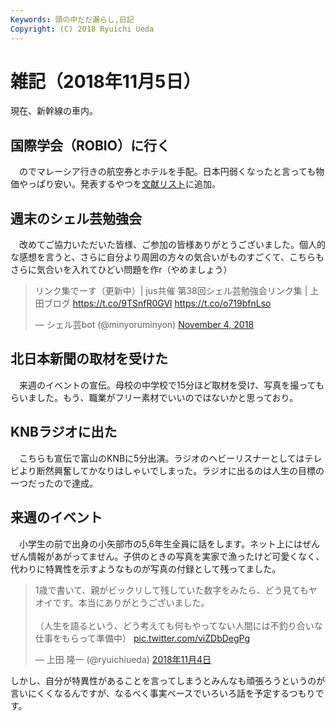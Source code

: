 ```yaml
---
Keywords: 頭の中だだ漏らし,日記
Copyright: (C) 2018 Ryuichi Ueda
---
```


# 雑記（2018年11月5日）

現在、新幹線の車内。

## 国際学会（ROBIO）に行く

　のでマレーシア行きの航空券とホテルを手配。日本円弱くなったと言っても物価やっぱり安い。発表するやつを[文献リスト](/?page=06033)に追加。

## 週末のシェル芸勉強会

　改めてご協力いただいた皆様、ご参加の皆様ありがとうございました。個人的な感想を言うと、さらに自分より周囲の方々の気合いがものすごくて、こちらもさらに気合いを入れてひどい問題を作r（やめましょう）

<blockquote class="twitter-tweet" data-partner="tweetdeck"><p lang="ja" dir="ltr">リンク集でーす（更新中）| jus共催 第38回シェル芸勉強会リンク集 | 上田ブログ <a href="https://t.co/9TSnfR0GVl">https://t.co/9TSnfR0GVl</a> <a href="https://t.co/o719bfnLso">https://t.co/o719bfnLso</a></p>&mdash; シェル芸bot (@minyoruminyon) <a href="https://twitter.com/minyoruminyon/status/1058973684315041792?ref_src=twsrc%5Etfw">November 4, 2018</a></blockquote>
<script async src="https://platform.twitter.com/widgets.js" charset="utf-8"></script>

## 北日本新聞の取材を受けた

　来週のイベントの宣伝。母校の中学校で15分ほど取材を受け、写真を撮ってもらいました。もう、職業がフリー素材でいいのではないかと思っており。

## KNBラジオに出た

　こちらも宣伝で富山のKNBに5分出演。ラジオのヘビーリスナーとしてはテレビより断然興奮してかなりはしゃいでしまった。ラジオに出るのは人生の目標の一つだったので達成。

## 来週のイベント

　小学生の前で出身の小矢部市の5,6年生全員に話をします。ネット上にはぜんぜん情報があがってません。子供のときの写真を実家で漁ったけど可愛くなく、代わりに特異性を示すようなものが写真の付録として残ってました。

<blockquote class="twitter-tweet" data-lang="ja"><p lang="ja" dir="ltr">1歳で書いて、親がビックリして残していた数字をみたら、どう見てもヤオイです。本当にありがとうございました。<br><br>（人生を語るという、どう考えても何もやってない人間には不釣り合いな仕事をもらって準備中） <a href="https://t.co/viZDbDegPg">pic.twitter.com/viZDbDegPg</a></p>&mdash; 上田 隆一 (@ryuichiueda) <a href="https://twitter.com/ryuichiueda/status/1058940162686640128?ref_src=twsrc%5Etfw">2018年11月4日</a></blockquote>
<script async src="https://platform.twitter.com/widgets.js" charset="utf-8"></script>


しかし、自分が特異性があることを言ってしまうとみんなも頑張ろうというのが言いにくくなるんですが、なるべく事実ベースでいろいろ話を予定するつもりです。

